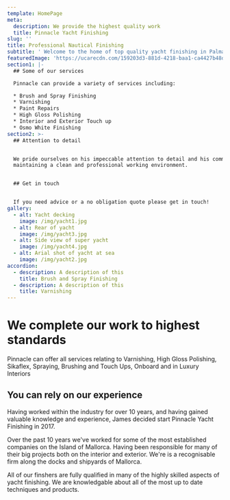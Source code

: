```yaml
---
template: HomePage
meta:
  description: We provide the highest quality work
  title: Pinnacle Yacht Finishing
slug: ''
title: Professional Nautical Finishing
subtitle: ' Welcome to the home of top quality yacht finishing in Palma De Mallorca'
featuredImage: 'https://ucarecdn.com/159203d3-881d-4218-baa1-ca4427b48d0d/'
section1: |-
  ## Some of our services

  Pinnacle can provide a variety of services including:

  * Brush and Spray Finishing
  * Varnishing
  * Paint Repairs
  * High Gloss Polishing
  * Interior and Exterior Touch up
  * Osmo White Finishing
section2: >-
  ## Attention to detail


  We pride ourselves on his impeccable attention to detail and his commitment to
  maintaining a clean and professional working environment.


  ## Get in touch


  If you need advice or a no obligation quote please get in touch!
gallery:
  - alt: Yacht decking
    image: /img/yacht1.jpg
  - alt: Rear of yacht
    image: /img/yacht3.jpg
  - alt: Side view of super yacht
    image: /img/yacht4.jpg
  - alt: Arial shot of yacht at sea
    image: /img/yacht2.jpg
accordion:
  - description: A description of this
    title: Brush and Spray Finishing
  - description: A description of this
    title: Varnishing
---
```

# We complete our work to highest standards

Pinnacle can offer all services relating to Varnishing, High Gloss Polishing, Sikaflex, Spraying, Brushing and Touch Ups, Onboard and in Luxury Interiors

## You can rely on our experience

Having worked within the industry for over 10 years, and having gained valuable knowledge and experience, James decided start Pinnacle Yacht Finishing in 2017.

Over the past 10 years we've worked for some of the most established companies on the Island of Mallorca. Having been responsible for many of their big projects both on the interior and exterior. We're is a recognisable firm along the docks and shipyards of Mallorca.

All of our finshers are fully qualified in many of the highly skilled aspects of yacht finishing. We are knowledgable about all of the most up to date techniques and products.

## 

##
